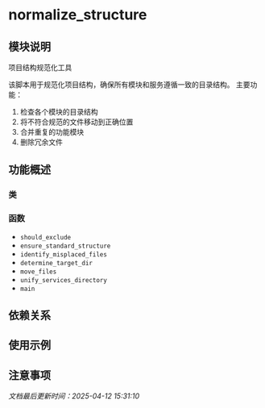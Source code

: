 # normalize_structure

## 模块说明
项目结构规范化工具

该脚本用于规范化项目结构，确保所有模块和服务遵循一致的目录结构。
主要功能：
1. 检查各个模块的目录结构
2. 将不符合规范的文件移动到正确位置
3. 合并重复的功能模块
4. 删除冗余文件

## 功能概述

### 类


### 函数

- `should_exclude`
- `ensure_standard_structure`
- `identify_misplaced_files`
- `determine_target_dir`
- `move_files`
- `unify_services_directory`
- `main`

## 依赖关系

## 使用示例

## 注意事项

*文档最后更新时间：2025-04-12 15:31:10*